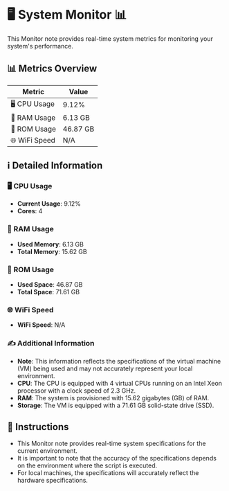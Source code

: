 
# 🖥️ System Monitor 📊

This Monitor note provides real-time system metrics for monitoring your system's performance.

## 📊 Metrics Overview

| Metric                    | Value             |
| ------------------------- | ----------------- |
| 🖥️ CPU Usage              | 9.12%       |
| 💾 RAM Usage              | 6.13 GB       |
| 💽 ROM Usage              | 46.87 GB       |
| 🌐 WiFi Speed             | N/A      |

## ℹ️ Detailed Information

### 🖥️ CPU Usage

- **Current Usage**: 9.12%
- **Cores**: 4

### 💾 RAM Usage

- **Used Memory**: 6.13 GB
- **Total Memory**: 15.62 GB

### 💽 ROM Usage

- **Used Space**: 46.87 GB
- **Total Space**: 71.61 GB

### 🌐 WiFi Speed

- **WiFi Speed**: N/A


### ✍️ Additional Information

- **Note**: This information reflects the specifications of the virtual machine (VM) being used and may not accurately represent your local environment.
- **CPU**: The CPU is equipped with  4 virtual CPUs running on an Intel Xeon processor with a clock speed of 2.3 GHz.
- **RAM**: The system is provisioned with 15.62 gigabytes (GB) of RAM.
- **Storage**: The VM is equipped with a 71.61 GB solid-state drive (SSD).

## 📝 Instructions

- This Monitor note provides real-time system specifications for the current environment.
- It is important to note that the accuracy of the specifications depends on the environment where the script is executed.
- For local machines, the specifications will accurately reflect the hardware specifications.
